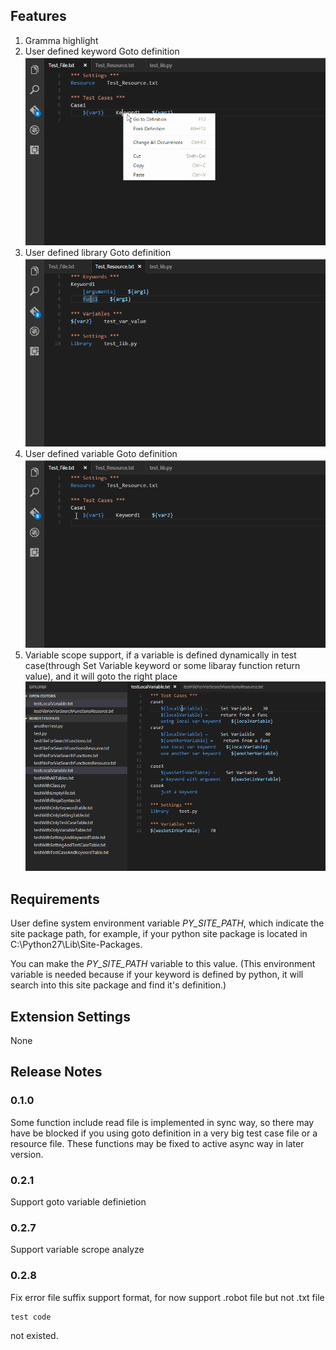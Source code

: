 ## Features
1. Gramma highlight
2. User defined keyword Goto definition
![goto_keyword_definition](gifs/goto_keyword_definition.gif)
3. User defined library Goto definition
![goto_function_definition](gifs/goto_function_definition.gif)
4. User defined variable Goto definition
![goto_variable_definition](gifs/goto_variable_definition.gif)
5. Variable scope support, if a variable is defined dynamically in test case(through Set Variable keyword or some libaray function return value), and it will goto the right place
![goto_localvariable_definition](gifs/goto_localvariable_definition.gif)

## Requirements
User define system environment variable *PY_SITE_PATH*, which indicate the site package path, for example, if your python site package is located in C:\Python27\Lib\Site-Packages.

You can make the *PY_SITE_PATH* variable to this value.  (This environment variable is needed because if your keyword is defined by python, it will search into this site package and find it's definition.)


## Extension Settings
None

## Release Notes

### 0.1.0
Some function include read file is implemented in sync way, so there may have be blocked if you using goto definition in a very big test case file or a resource file.  These functions may be fixed to active async way in later version.

### 0.2.1
Support goto variable definietion

### 0.2.7
Support variable scrope analyze

### 0.2.8
Fix error file suffix support format, for now support .robot file but not .txt file

```
test code
```

not existed.
